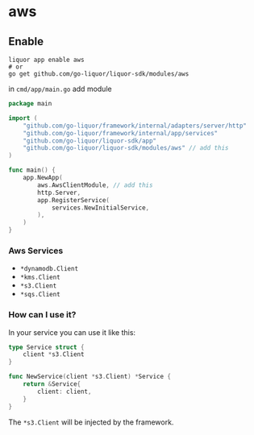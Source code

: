 # aws

## Enable
```
liquor app enable aws
# or
go get github.com/go-liquor/liquor-sdk/modules/aws
```

in `cmd/app/main.go` add module

```go
package main

import (
	"github.com/go-liquor/framework/internal/adapters/server/http"
	"github.com/go-liquor/framework/internal/app/services"
	"github.com/go-liquor/liquor-sdk/app"
    "github.com/go-liquor/liquor-sdk/modules/aws" // add this
)

func main() {
	app.NewApp(
        aws.AwsClientModule, // add this
		http.Server,
		app.RegisterService(
			services.NewInitialService,
		),
	)
}
```

### Aws Services

- `*dynamodb.Client`
- `*kms.Client`
- `*s3.Client`
- `*sqs.Client`

### How can I use it?

In your service you can use it like this:

```go
type Service struct {
	client *s3.Client
}

func NewService(client *s3.Client) *Service {
	return &Service{
		client: client,
	}
}
```

The `*s3.Client` will be injected by the framework.